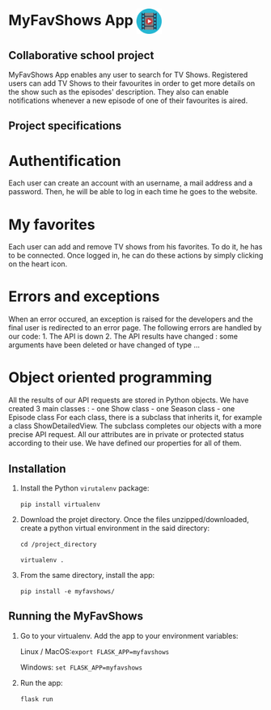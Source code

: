# MyFavShows App <img src="./myfavshows/static/tvshow.png" alt="drawing" width="50" align="center"/>

## Collaborative school project

MyFavShows App enables any user to search for TV Shows. 
Registered users can add TV Shows to their favourites in order to get more details on the show such as the episodes' description.
They also can enable notifications whenever a new episode of one of their favourites is aired.

## Project specifications

# Authentification
Each user can create an account with an username, a mail address and a password.
Then, he will be able to log in each time he goes to the website.

# My favorites
Each user can add and remove TV shows from his favorites.
To do it, he has to be connected. Once logged in, he can do these actions by simply clicking on the heart icon. 

# Errors and exceptions
When an error occured, an exception is raised for the developers and the final user is redirected to an error page.
The following errors are handled by our code:
	1. The API is down
	2. The API results have changed : some arguments have been deleted or have changed of type ...

# Object oriented programming
All the results of our API requests are stored in Python objects.
We have created 3 main classes :
	- one Show class
	- one Season class
	- one Episode class
For each class, there is a subclass that inherits it, for example a class ShowDetailedView. The subclass completes our objects with a more precise API request.
All our attributes are in private or protected status according to their use. We have defined our properties for all of them.




## Installation
1. Install the Python `virutalenv` package: 

	`pip install virtualenv`


2. Download the projet directory. Once the files unzipped/downloaded, create a python virtual environment in the said directory: 

	`cd /project_directory`
	
	`virtualenv .`


3. From the same directory, install the app:

	`pip install -e myfavshows/`
  
## Running the MyFavShows
   
1. Go to your virtualenv. Add the app to your environment variables:

	Linux / MacOS:`export FLASK_APP=myfavshows`
	
	Windows: `set FLASK_APP=myfavshows`

2. Run the app:

	`flask run`
